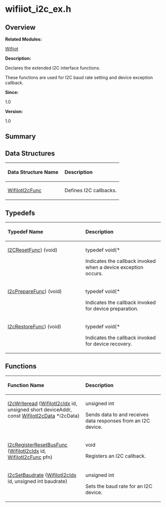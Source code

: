 # wifiiot\_i2c\_ex.h<a name="ZH-CN_TOPIC_0000001054476497"></a>

## **Overview**<a name="section546141968090254"></a>

**Related Modules:**

[Wifiiot](Wifiiot.md)

**Description:**

Declares the extended I2C interface functions. 

These functions are used for I2C baud rate setting and device exception callback. 

**Since:**

1.0

**Version:**

1.0

## **Summary**<a name="section6931137090254"></a>

## Data Structures<a name="nested-classes"></a>

<a name="table120455103090254"></a>
<table><thead align="left"><tr id="row412950117090254"><th class="cellrowborder" valign="top" width="50%" id="mcps1.1.3.1.1"><p id="p2114037150090254"><a name="p2114037150090254"></a><a name="p2114037150090254"></a>Data Structure Name</p>
</th>
<th class="cellrowborder" valign="top" width="50%" id="mcps1.1.3.1.2"><p id="p1845771333090254"><a name="p1845771333090254"></a><a name="p1845771333090254"></a>Description</p>
</th>
</tr>
</thead>
<tbody><tr id="row522704749090254"><td class="cellrowborder" valign="top" width="50%" headers="mcps1.1.3.1.1 "><p id="p525403582090254"><a name="p525403582090254"></a><a name="p525403582090254"></a><a href="WifiIotI2cFunc.md">WifiIotI2cFunc</a></p>
</td>
<td class="cellrowborder" valign="top" width="50%" headers="mcps1.1.3.1.2 "><p id="p1178357067090254"><a name="p1178357067090254"></a><a name="p1178357067090254"></a>Defines I2C callbacks. </p>
</td>
</tr>
</tbody>
</table>

## Typedefs<a name="typedef-members"></a>

<a name="table752362859090254"></a>
<table><thead align="left"><tr id="row1851669680090254"><th class="cellrowborder" valign="top" width="50%" id="mcps1.1.3.1.1"><p id="p1462128290090254"><a name="p1462128290090254"></a><a name="p1462128290090254"></a>Typedef Name</p>
</th>
<th class="cellrowborder" valign="top" width="50%" id="mcps1.1.3.1.2"><p id="p2129263178090254"><a name="p2129263178090254"></a><a name="p2129263178090254"></a>Description</p>
</th>
</tr>
</thead>
<tbody><tr id="row606782986090254"><td class="cellrowborder" valign="top" width="50%" headers="mcps1.1.3.1.1 "><p id="p1901653248090254"><a name="p1901653248090254"></a><a name="p1901653248090254"></a><a href="Wifiiot.md#ga1176c2c06eca906f3e662027df156109">I2CResetFunc</a>) (void)</p>
</td>
<td class="cellrowborder" valign="top" width="50%" headers="mcps1.1.3.1.2 "><p id="p110730136090254"><a name="p110730136090254"></a><a name="p110730136090254"></a>typedef void(*&nbsp;</p>
<p id="p1904008099090254"><a name="p1904008099090254"></a><a name="p1904008099090254"></a>Indicates the callback invoked when a device exception occurs. </p>
</td>
</tr>
<tr id="row1633772608090254"><td class="cellrowborder" valign="top" width="50%" headers="mcps1.1.3.1.1 "><p id="p1002725206090254"><a name="p1002725206090254"></a><a name="p1002725206090254"></a><a href="Wifiiot.md#ga1f0c8fe1deb1cf1fc8b19d69c2fca729">I2cPrepareFunc</a>) (void)</p>
</td>
<td class="cellrowborder" valign="top" width="50%" headers="mcps1.1.3.1.2 "><p id="p607876226090254"><a name="p607876226090254"></a><a name="p607876226090254"></a>typedef void(*&nbsp;</p>
<p id="p1328378452090254"><a name="p1328378452090254"></a><a name="p1328378452090254"></a>Indicates the callback invoked for device preparation. </p>
</td>
</tr>
<tr id="row1451252445090254"><td class="cellrowborder" valign="top" width="50%" headers="mcps1.1.3.1.1 "><p id="p883772090090254"><a name="p883772090090254"></a><a name="p883772090090254"></a><a href="Wifiiot.md#ga16779c755404f2ec8543452268a9fb3b">I2cRestoreFunc</a>) (void)</p>
</td>
<td class="cellrowborder" valign="top" width="50%" headers="mcps1.1.3.1.2 "><p id="p663719268090254"><a name="p663719268090254"></a><a name="p663719268090254"></a>typedef void(*&nbsp;</p>
<p id="p1979542557090254"><a name="p1979542557090254"></a><a name="p1979542557090254"></a>Indicates the callback invoked for device recovery. </p>
</td>
</tr>
</tbody>
</table>

## Functions<a name="func-members"></a>

<a name="table1472389815090254"></a>
<table><thead align="left"><tr id="row1331520197090254"><th class="cellrowborder" valign="top" width="50%" id="mcps1.1.3.1.1"><p id="p1014737649090254"><a name="p1014737649090254"></a><a name="p1014737649090254"></a>Function Name</p>
</th>
<th class="cellrowborder" valign="top" width="50%" id="mcps1.1.3.1.2"><p id="p42802180090254"><a name="p42802180090254"></a><a name="p42802180090254"></a>Description</p>
</th>
</tr>
</thead>
<tbody><tr id="row1067040578090254"><td class="cellrowborder" valign="top" width="50%" headers="mcps1.1.3.1.1 "><p id="p908694942090254"><a name="p908694942090254"></a><a name="p908694942090254"></a><a href="Wifiiot.md#gae4c60ea6732bbee9f779540cb431fe85">I2cWriteread</a> (<a href="Wifiiot.md#gaeeb58e02e3783d02e1ed4bad313cc0b8">WifiIotI2cIdx</a> id, unsigned short deviceAddr, const <a href="WifiIotI2cData.md">WifiIotI2cData</a> *i2cData)</p>
</td>
<td class="cellrowborder" valign="top" width="50%" headers="mcps1.1.3.1.2 "><p id="p1691496564090254"><a name="p1691496564090254"></a><a name="p1691496564090254"></a>unsigned int&nbsp;</p>
<p id="p1346621255090254"><a name="p1346621255090254"></a><a name="p1346621255090254"></a>Sends data to and receives data responses from an I2C device. </p>
</td>
</tr>
<tr id="row1000219078090254"><td class="cellrowborder" valign="top" width="50%" headers="mcps1.1.3.1.1 "><p id="p594145585090254"><a name="p594145585090254"></a><a name="p594145585090254"></a><a href="Wifiiot.md#ga76d3fad576fe209eedb203bc61ad4f6b">I2cRegisterResetBusFunc</a> (<a href="Wifiiot.md#gaeeb58e02e3783d02e1ed4bad313cc0b8">WifiIotI2cIdx</a> id, <a href="WifiIotI2cFunc.md">WifiIotI2cFunc</a> pfn)</p>
</td>
<td class="cellrowborder" valign="top" width="50%" headers="mcps1.1.3.1.2 "><p id="p2136536298090254"><a name="p2136536298090254"></a><a name="p2136536298090254"></a>void&nbsp;</p>
<p id="p126479557090254"><a name="p126479557090254"></a><a name="p126479557090254"></a>Registers an I2C callback. </p>
</td>
</tr>
<tr id="row559568445090254"><td class="cellrowborder" valign="top" width="50%" headers="mcps1.1.3.1.1 "><p id="p425917828090254"><a name="p425917828090254"></a><a name="p425917828090254"></a><a href="Wifiiot.md#gaf4962dc9dd012c125294fe5683955454">I2cSetBaudrate</a> (<a href="Wifiiot.md#gaeeb58e02e3783d02e1ed4bad313cc0b8">WifiIotI2cIdx</a> id, unsigned int baudrate)</p>
</td>
<td class="cellrowborder" valign="top" width="50%" headers="mcps1.1.3.1.2 "><p id="p1470377029090254"><a name="p1470377029090254"></a><a name="p1470377029090254"></a>unsigned int&nbsp;</p>
<p id="p2026667778090254"><a name="p2026667778090254"></a><a name="p2026667778090254"></a>Sets the baud rate for an I2C device. </p>
</td>
</tr>
</tbody>
</table>

